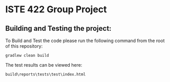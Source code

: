 # ISTE 422 Group Project

## Building and Testing the project:

To Build and Test the code please run the following command from the root of this repository:
```
gradlew clean build
```

The test results can be viewed here:
```
build\reports\tests\test\index.html
```